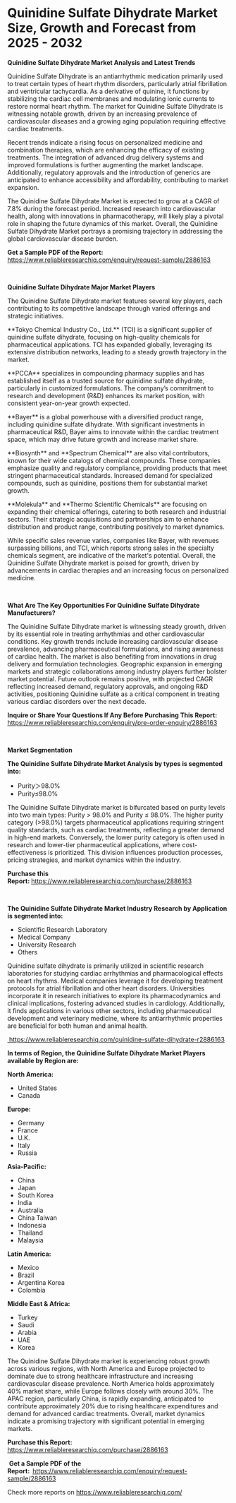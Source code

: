 <p><h1>Quinidine Sulfate Dihydrate Market Size, Growth and Forecast from 2025 - 2032</h1></p><p><strong>Quinidine Sulfate Dihydrate Market Analysis and Latest Trends</strong></p>
<p><p>Quinidine Sulfate Dihydrate is an antiarrhythmic medication primarily used to treat certain types of heart rhythm disorders, particularly atrial fibrillation and ventricular tachycardia. As a derivative of quinine, it functions by stabilizing the cardiac cell membranes and modulating ionic currents to restore normal heart rhythm. The market for Quinidine Sulfate Dihydrate is witnessing notable growth, driven by an increasing prevalence of cardiovascular diseases and a growing aging population requiring effective cardiac treatments. </p><p>Recent trends indicate a rising focus on personalized medicine and combination therapies, which are enhancing the efficacy of existing treatments. The integration of advanced drug delivery systems and improved formulations is further augmenting the market landscape. Additionally, regulatory approvals and the introduction of generics are anticipated to enhance accessibility and affordability, contributing to market expansion. </p><p>The Quinidine Sulfate Dihydrate Market is expected to grow at a CAGR of 7.8% during the forecast period. Increased research into cardiovascular health, along with innovations in pharmacotherapy, will likely play a pivotal role in shaping the future dynamics of this market. Overall, the Quinidine Sulfate Dihydrate Market portrays a promising trajectory in addressing the global cardiovascular disease burden.</p></p>
<p><strong>Get a Sample PDF of the Report:&nbsp;</strong> <a href="https://www.reliableresearchiq.com/enquiry/request-sample/2886163?utm_campaign=2042&utm_medium=2&utm_source=Github&utm_content=ia&utm_term=13032025&utm_id=quinidine-sulfate-dihydrate">https://www.reliableresearchiq.com/enquiry/request-sample/2886163</a></p>
<p>&nbsp;</p>
<p><strong>Quinidine Sulfate Dihydrate Major Market Players</strong></p>
<p><p>The Quinidine Sulfate Dihydrate market features several key players, each contributing to its competitive landscape through varied offerings and strategic initiatives. </p><p>**Tokyo Chemical Industry Co., Ltd.** (TCI) is a significant supplier of quinidine sulfate dihydrate, focusing on high-quality chemicals for pharmaceutical applications. TCI has expanded globally, leveraging its extensive distribution networks, leading to a steady growth trajectory in the market.</p><p>**PCCA** specializes in compounding pharmacy supplies and has established itself as a trusted source for quinidine sulfate dihydrate, particularly in customized formulations. The company’s commitment to research and development (R&D) enhances its market position, with consistent year-on-year growth expected.</p><p>**Bayer** is a global powerhouse with a diversified product range, including quinidine sulfate dihydrate. With significant investments in pharmaceutical R&D, Bayer aims to innovate within the cardiac treatment space, which may drive future growth and increase market share.</p><p>**Biosynth** and **Spectrum Chemical** are also vital contributors, known for their wide catalogs of chemical compounds. These companies emphasize quality and regulatory compliance, providing products that meet stringent pharmaceutical standards. Increased demand for specialized compounds, such as quinidine, positions them for substantial market growth.</p><p>**Molekula** and **Thermo Scientific Chemicals** are focusing on expanding their chemical offerings, catering to both research and industrial sectors. Their strategic acquisitions and partnerships aim to enhance distribution and product range, contributing positively to market dynamics.</p><p>While specific sales revenue varies, companies like Bayer, with revenues surpassing billions, and TCI, which reports strong sales in the specialty chemicals segment, are indicative of the market's potential. Overall, the Quinidine Sulfate Dihydrate market is poised for growth, driven by advancements in cardiac therapies and an increasing focus on personalized medicine.</p></p>
<p>&nbsp;</p>
<p><strong>What Are The Key Opportunities For Quinidine Sulfate Dihydrate Manufacturers?</strong></p>
<p><p>The Quinidine Sulfate Dihydrate market is witnessing steady growth, driven by its essential role in treating arrhythmias and other cardiovascular conditions. Key growth trends include increasing cardiovascular disease prevalence, advancing pharmaceutical formulations, and rising awareness of cardiac health. The market is also benefiting from innovations in drug delivery and formulation technologies. Geographic expansion in emerging markets and strategic collaborations among industry players further bolster market potential. Future outlook remains positive, with projected CAGR reflecting increased demand, regulatory approvals, and ongoing R&D activities, positioning Quinidine sulfate as a critical component in treating various cardiac disorders over the next decade.</p></p>
<p><strong>Inquire or Share Your Questions If Any Before Purchasing This Report:</strong> <a href="https://www.reliableresearchiq.com/enquiry/pre-order-enquiry/2886163?utm_campaign=2042&utm_medium=2&utm_source=Github&utm_content=ia&utm_term=13032025&utm_id=quinidine-sulfate-dihydrate">https://www.reliableresearchiq.com/enquiry/pre-order-enquiry/2886163</a></p>
<p>&nbsp;</p>
<p><strong>Market Segmentation</strong></p>
<p><strong>The Quinidine Sulfate Dihydrate Market Analysis by types is segmented into:</strong></p>
<p><ul><li>Purity＞98.0%</li><li>Purity≤98.0%</li></ul></p>
<p><p>The Quinidine Sulfate Dihydrate market is bifurcated based on purity levels into two main types: Purity > 98.0% and Purity ≤ 98.0%. The higher purity category (>98.0%) targets pharmaceutical applications requiring stringent quality standards, such as cardiac treatments, reflecting a greater demand in high-end markets. Conversely, the lower purity category is often used in research and lower-tier pharmaceutical applications, where cost-effectiveness is prioritized. This division influences production processes, pricing strategies, and market dynamics within the industry.</p></p>
<p><strong>Purchase this Report:&nbsp;</strong><a href="https://www.reliableresearchiq.com/purchase/2886163?utm_campaign=2042&utm_medium=2&utm_source=Github&utm_content=ia&utm_term=13032025&utm_id=quinidine-sulfate-dihydrate">https://www.reliableresearchiq.com/purchase/2886163</a></p>
<p>&nbsp;</p>
<p><strong>The Quinidine Sulfate Dihydrate Market Industry Research by Application is segmented into:</strong></p>
<p><ul><li>Scientific Research Laboratory</li><li>Medical Company</li><li>University Research</li><li>Others</li></ul></p>
<p><p>Quinidine sulfate dihydrate is primarily utilized in scientific research laboratories for studying cardiac arrhythmias and pharmacological effects on heart rhythms. Medical companies leverage it for developing treatment protocols for atrial fibrillation and other heart disorders. Universities incorporate it in research initiatives to explore its pharmacodynamics and clinical implications, fostering advanced studies in cardiology. Additionally, it finds applications in various other sectors, including pharmaceutical development and veterinary medicine, where its antiarrhythmic properties are beneficial for both human and animal health.</p></p>
<p><a href="https://www.reliableresearchiq.com/quinidine-sulfate-dihydrate-r2886163?utm_campaign=2042&utm_medium=2&utm_source=Github&utm_content=ia&utm_term=13032025&utm_id=quinidine-sulfate-dihydrate">&nbsp;https://www.reliableresearchiq.com/quinidine-sulfate-dihydrate-r2886163</a></p>
<p><strong>In terms of Region, the Quinidine Sulfate Dihydrate Market Players available by Region are:</strong></p>
<p>
    <p> <strong> North America: </strong>
        <ul>
            <li>United States</li>
            <li>Canada</li>
        </ul>
        </p> 
    <p> <strong> Europe: </strong>
        <ul>
            <li>Germany</li>
            <li>France</li>
            <li>U.K.</li>
            <li>Italy</li>
            <li>Russia</li>
        </ul>
        </p> 
    <p> <strong> Asia-Pacific: </strong>
        <ul>
            <li>China</li>
            <li>Japan</li>
            <li>South Korea</li>
            <li>India</li>
            <li>Australia</li>
            <li>China Taiwan</li>
            <li>Indonesia</li>
            <li>Thailand</li>
            <li>Malaysia</li>
        </ul>
        </p> 
    <p> <strong> Latin America: </strong>
        <ul>
            <li>Mexico</li>
            <li>Brazil</li>
            <li>Argentina Korea</li>
            <li>Colombia</li>
        </ul>
        </p> 
    <p> <strong> Middle East & Africa: </strong>
        <ul>
            <li>Turkey</li>
            <li>Saudi</li>
            <li>Arabia</li>
            <li>UAE</li>
            <li>Korea</li>
        </ul>
    </p>
    </p>
<p><p>The Quinidine Sulfate Dihydrate market is experiencing robust growth across various regions, with North America and Europe projected to dominate due to strong healthcare infrastructure and increasing cardiovascular disease prevalence. North America holds approximately 40% market share, while Europe follows closely with around 30%. The APAC region, particularly China, is rapidly expanding, anticipated to contribute approximately 20% due to rising healthcare expenditures and demand for advanced cardiac treatments. Overall, market dynamics indicate a promising trajectory with significant potential in emerging markets.</p></p>
<p><strong>Purchase this Report: </strong><a href="https://www.reliableresearchiq.com/purchase/2886163?utm_campaign=2042&utm_medium=2&utm_source=Github&utm_content=ia&utm_term=13032025&utm_id=quinidine-sulfate-dihydrate">https://www.reliableresearchiq.com/purchase/2886163</a></p>
<p>&nbsp;<strong>Get a Sample PDF of the Report:&nbsp;&nbsp;</strong><a href="https://www.reliableresearchiq.com/enquiry/request-sample/2886163?utm_campaign=2042&utm_medium=2&utm_source=Github&utm_content=ia&utm_term=13032025&utm_id=quinidine-sulfate-dihydrate">https://www.reliableresearchiq.com/enquiry/request-sample/2886163</a></p>
<p><strong></strong></p>
<p>Check more reports on <a href="https://www.reliableresearchiq.com/?utm_campaign=2042&utm_medium=2&utm_source=Github&utm_content=ia&utm_term=13032025&utm_id=quinidine-sulfate-dihydrate">https://www.reliableresearchiq.com/</a></p>